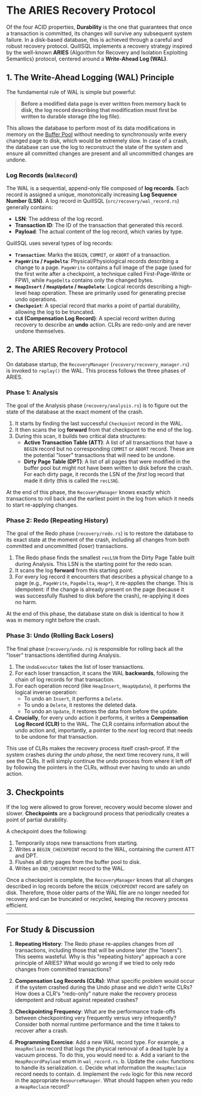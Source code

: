 # The ARIES Recovery Protocol

Of the four ACID properties, **Durability** is the one that guarantees that once a transaction is committed, its changes will survive any subsequent system failure. In a disk-based database, this is achieved through a careful and robust recovery protocol. QuillSQL implements a recovery strategy inspired by the well-known **ARIES** (Algorithm for Recovery and Isolation Exploiting Semantics) protocol, centered around a **Write-Ahead Log (WAL)**.

## 1. The Write-Ahead Logging (WAL) Principle

The fundamental rule of WAL is simple but powerful:

> **Before a modified data page is ever written from memory back to disk, the log record describing that modification must first be written to durable storage (the log file).**

This allows the database to perform most of its data modifications in memory on the [Buffer Pool](../modules/buffer.md) without needing to synchronously write every changed page to disk, which would be extremely slow. In case of a crash, the database can use the log to reconstruct the state of the system and ensure all committed changes are present and all uncommitted changes are undone.

### Log Records (`WalRecord`)

The WAL is a sequential, append-only file composed of **log records**. Each record is assigned a unique, monotonically increasing **Log Sequence Number (LSN)**. A log record in QuillSQL (`src/recovery/wal_record.rs`) generally contains:
- **LSN**: The address of the log record.
- **Transaction ID**: The ID of the transaction that generated this record.
- **Payload**: The actual content of the log record, which varies by type.

QuillSQL uses several types of log records:

- **`Transaction`**: Marks the `BEGIN`, `COMMIT`, or `ABORT` of a transaction.
- **`PageWrite` / `PageDelta`**: Physical/Physiological records describing a change to a page. `PageWrite` contains a full image of the page (used for the first write after a checkpoint, a technique called First-Page-Write or FPW), while `PageDelta` contains only the changed bytes.
- **`HeapInsert` / `HeapUpdate` / `HeapDelete`**: Logical records describing a high-level heap operation. These are primarily used for generating precise undo operations.
- **`Checkpoint`**: A special record that marks a point of partial durability, allowing the log to be truncated.
- **`CLR` (Compensation Log Record)**: A special record written during recovery to describe an **undo** action. CLRs are redo-only and are never undone themselves.

## 2. The ARIES Recovery Protocol

On database startup, the `RecoveryManager` (`recovery/recovery_manager.rs`) is invoked to `replay()` the WAL. This process follows the three phases of ARIES.

### Phase 1: Analysis

The goal of the Analysis phase (`recovery/analysis.rs`) is to figure out the state of the database at the exact moment of the crash.

1.  It starts by finding the last successful `Checkpoint` record in the WAL.
2.  It then scans the log **forward** from that checkpoint to the end of the log.
3.  During this scan, it builds two critical data structures:
    -   **Active Transaction Table (ATT)**: A list of all transactions that have a `BEGIN` record but no corresponding `COMMIT` or `ABORT` record. These are the potential "loser" transactions that will need to be undone.
    -   **Dirty Page Table (DPT)**: A list of all pages that were modified in the buffer pool but might not have been written to disk before the crash. For each dirty page, it records the LSN of the *first* log record that made it dirty (this is called the `recLSN`).

At the end of this phase, the `RecoveryManager` knows exactly which transactions to roll back and the earliest point in the log from which it needs to start re-applying changes.

### Phase 2: Redo (Repeating History)

The goal of the Redo phase (`recovery/redo.rs`) is to restore the database to its exact state at the moment of the crash, including all changes from both committed and uncommitted (loser) transactions.

1.  The Redo phase finds the smallest `recLSN` from the Dirty Page Table built during Analysis. This LSN is the starting point for the redo scan.
2.  It scans the log **forward** from this starting point.
3.  For every log record it encounters that describes a physical change to a page (e.g., `PageWrite`, `PageDelta`, `Heap*`), it re-applies the change. This is idempotent: if the change is already present on the page (because it was successfully flushed to disk before the crash), re-applying it does no harm.

At the end of this phase, the database state on disk is identical to how it was in memory right before the crash.

### Phase 3: Undo (Rolling Back Losers)

The final phase (`recovery/undo.rs`) is responsible for rolling back all the "loser" transactions identified during Analysis.

1.  The `UndoExecutor` takes the list of loser transactions.
2.  For each loser transaction, it scans the WAL **backwards**, following the chain of log records for that transaction.
3.  For each operation record (like `HeapInsert`, `HeapUpdate`), it performs the logical inverse operation:
    -   To undo an `Insert`, it performs a `Delete`.
    -   To undo a `Delete`, it restores the deleted data.
    -   To undo an `Update`, it restores the data from before the update.
4.  **Crucially**, for every undo action it performs, it writes a **Compensation Log Record (CLR)** to the WAL. The CLR contains information about the undo action and, importantly, a pointer to the *next* log record that needs to be undone for that transaction. 

This use of CLRs makes the recovery process itself crash-proof. If the system crashes *during the undo phase*, the next time recovery runs, it will see the CLRs. It will simply continue the undo process from where it left off by following the pointers in the CLRs, without ever having to undo an undo action.

## 3. Checkpoints

If the log were allowed to grow forever, recovery would become slower and slower. **Checkpoints** are a background process that periodically creates a point of partial durability.

A checkpoint does the following:
1.  Temporarily stops new transactions from starting.
2.  Writes a `BEGIN_CHECKPOINT` record to the WAL, containing the current ATT and DPT.
3.  Flushes all dirty pages from the buffer pool to disk.
4.  Writes an `END_CHECKPOINT` record to the WAL.

Once a checkpoint is complete, the `RecoveryManager` knows that all changes described in log records before the `BEGIN_CHECKPOINT` record are safely on disk. Therefore, those older parts of the WAL file are no longer needed for recovery and can be truncated or recycled, keeping the recovery process efficient.

---

## For Study & Discussion

1.  **Repeating History**: The Redo phase re-applies changes from *all* transactions, including those that will be undone later (the "losers"). This seems wasteful. Why is this "repeating history" approach a core principle of ARIES? What would go wrong if we tried to only redo changes from committed transactions?

2.  **Compensation Log Records (CLRs)**: What specific problem would occur if the system crashed during the Undo phase and we *didn't* write CLRs? How does a CLR's "redo-only" nature make the recovery process idempotent and robust against repeated crashes?

3.  **Checkpointing Frequency**: What are the performance trade-offs between checkpointing very frequently versus very infrequently? Consider both normal runtime performance and the time it takes to recover after a crash.

4.  **Programming Exercise**: Add a new WAL record type. For example, a `HeapReclaim` record that logs the physical removal of a dead tuple by a vacuum process. To do this, you would need to:
    a.  Add a variant to the `HeapRecordPayload` enum in `wal_record.rs`.
    b.  Update the `codec` functions to handle its serialization.
    c.  Decide what information the `HeapReclaim` record needs to contain.
    d.  Implement the `redo` logic for this new record in the appropriate `ResourceManager`. What should happen when you redo a `HeapReclaim` record?
